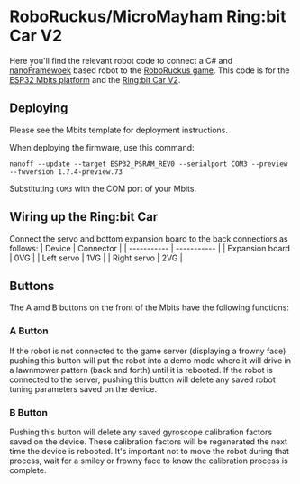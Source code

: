 # RoboRuckus/MicroMayham Ring:bit Car V2

Here you'll find the relevant robot code to connect a C# and [nanoFramewoek](https://www.nanoframework.net/) based robot to the [RoboRuckus game](https://www.roboruckus.com/). This code is for the [ESP32 Mbits platform](https://www.elecrow.com/mbits.html) and the [Ring:bit Car V2](https://www.elecfreaks.com/ring-bit-car-v2-for-micro-bit.html).

## Deploying
Please see the Mbits template for deployment instructions.

When deploying the firmware, use this command:

```
nanoff --update --target ESP32_PSRAM_REV0 --serialport COM3 --preview --fwversion 1.7.4-preview.73
```

Substituting `COM3` with the COM port of your Mbits.

## Wiring up the Ring:bit Car
Connect the servo and bottom expansion board to the back connectiors as follows:
| Device | Connector |
| ----------- | ----------- |
| Expansion board | 0VG |
| Left servo | 1VG |
| Right servo | 2VG |

## Buttons
The A amd B buttons on the front of the Mbits have the following functions:

### A Button
If the robot is not connected to the game server (displaying a frowny face) pushing this button will put the robot into a demo mode where it will drive in a lawnmower pattern (back and forth) until it is rebooted. If the robot is connected to the server, pushing this button will delete any saved robot tuning parameters saved on the device.

### B Button
Pushing this button will delete any saved gyroscope calibration factors saved on the device. These calibration factors will be regenerated the next time the device is rebooted. It's important not to move the robot during that process, wait for a smiley or frowny face to know the calibration process is complete.